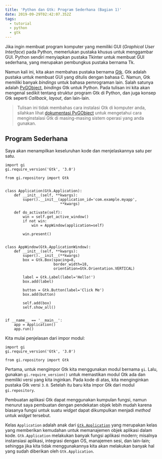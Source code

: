 ```yaml
---
title: 'Python dan Gtk: Program Sederhana (Bagian 1)'
date: 2019-09-29T02:42:07.352Z
tags:
  - tutorial
  - python
  - gtk
---
```

Jika ingin membuat program komputer yang memiliki GUI (*Graphical User Interface*) pada Python, memerlukan pustaka khusus untuk menggambar GUI. Python sendiri menyiapkan pustaka Tkinter untuk membuat GUI sederhana, yang merupakan pembungkus pustaka bernama Tk.

Namun kali ini, kita akan membahas pustaka bernama [Gtk](https://www.gtk.org/). Gtk adalah pustaka untuk membuat GUI yang ditulis dengan bahasa C. Namun, Gtk memiliki banyak *bindings* untuk bahasa pemrograman lain. Salah satunya adalah [PyGObject](https://pygobject.readthedocs.io/en/latest/index.html), *bindings* Gtk untuk Python. Pada tulisan ini kita akan mengenal sedikit tentang struktur program Gtk di Python, dan juga konsep Gtk seperti *Callback*, *layout*, dan lain-lain.

> Tulisan ini tidak membahas cara instalasi Gtk di komputer anda, silahkan lihat [dokumentasi PyGObject](https://pygobject.readthedocs.io/en/latest/getting_started.html) untuk mengetahui cara menginstalasi Gtk di masing-masing sistem operasi yang anda gunakan.

## Program Sederhana
Saya akan menampilkan keseluruhan kode dan menjelaskannya satu per satu.

```python3
import gi
gi.require_version('Gtk', '3.0')

from gi.repository import Gtk


class Application(Gtk.Application):
    def __init__(self, **kwargs):
        super().__init__(application_id='com.example.myapp',
                         **kwargs)

    def do_activate(self):
        win = self.get_active_window()
        if not win:
            win = AppWindow(application=self)

        win.present()


class AppWindow(Gtk.ApplicationWindow):
    def __init__(self, **kwargs):
        super().__init__(**kwargs)
        box = Gtk.Box(spacing=8,
                      border_width=18,
                      orientation=Gtk.Orientation.VERTICAL)
        
        label = Gtk.Label(label='Hello!')
        box.add(label)

        button = Gtk.Button(label='Click Me')
        box.add(button)

        self.add(box)
        self.show_all()


if __name__ == '__main__':
    app = Application()
    app.run()
```

Kita mulai penjelasan dari impor modul:

```python3
import gi
gi.require_version('Gtk', '3.0')

from gi.repository import Gtk
```

Pertama, untuk mengimpor Gtk kita menggunakan modul bernama `gi`. Lalu, gunakan `gi.require_version()` untuk memastikan modul Gtk ada dan memiliki versi yang kita inginkan. Pada kode di atas, kita menginginkan pustaka Gtk versi `3.0`. Setelah itu baru kita impor Gtk dari modul `gi.repository`.

Pembuatan aplikasi Gtk dapat menggunakan kumpulan fungsi, namun menurut saya pembuatan dengan pendekatan objek lebih mudah karena biasanya fungsi untuk suatu *widget* dapat dikumpulkan menjadi *method* untuk *widget* tersebut.

Kelas `Application` adalah anak dari [`Gtk.Application`](https://lazka.github.io/pgi-docs/Gtk-3.0/classes/Application.html#Gtk.Application) yang merupakan kelas yang memberikan kemudahan untuk memanajemen objek aplikasi dalam kode. `Gtk.Application` melakukan banyak fungsi aplikasi modern; misalnya instansiasi aplikasi, integrasi dengan OS, manajemen sesi, dan lain-lain; sehingga jika kita tidak menggunakannya kita akan melakukan banyak hal yang sudah diberikan oleh `Gtk.Application`.

